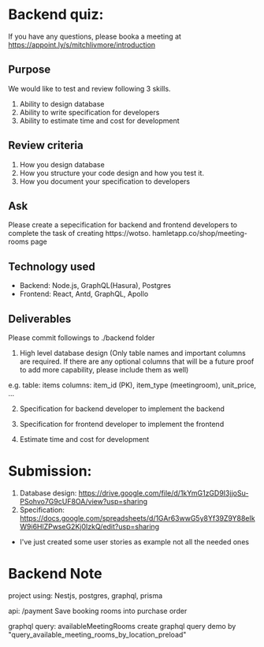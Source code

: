 # Backend quiz:
If you have any questions, please booka a meeting at https://appoint.ly/s/mitchlivmore/introduction

## Purpose
We would like to test and review following 3 skills.  
1. Ability to design database
2. Ability to write specification for developers 
3. Ability to estimate time and cost for development 

## Review criteria
1. How you design database
2. How you structure your code design and how you test it. 
3. How you document your specification to developers

## Ask
Please create a sepecification for backend and frontend developers to complete the task of creating https://wotso.
hamletapp.co/shop/meeting-rooms page

## Technology used
- Backend: Node.js, GraphQL(Hasura), Postgres
- Frontend: React, Antd, GraphQL, Apollo

## Deliverables
Please commit followings to ./backend folder

1. High level database design (Only table names and important columns are required. If there are any optional columns that will be a future proof to add more capability, please include them as well)

e.g.
table: items
columns: item_id (PK), item_type (meetingroom), unit_price, ...

2. Specification for backend developer to implement the backend

3. Specification for frontend developer to implement the frontend

4. Estimate time and cost for development

# Submission:
1. Database design: https://drive.google.com/file/d/1kYmG1zGD9I3jjoSu-PSohvo7G9cUF8OA/view?usp=sharing
2. Specification: https://docs.google.com/spreadsheets/d/1GAr63wwG5y8Yf39Z9Y88eIkW9i6HlZPwseG2Kj0IzkQ/edit?usp=sharing
- I've just created some user stories as example not all the needed ones

# Backend Note
project using:  Nestjs, postgres, graphql, prisma

api: /payment 
Save booking rooms into purchase order

graphql query: availableMeetingRooms
create graphql query demo by "query_available_meeting_rooms_by_location_preload"

